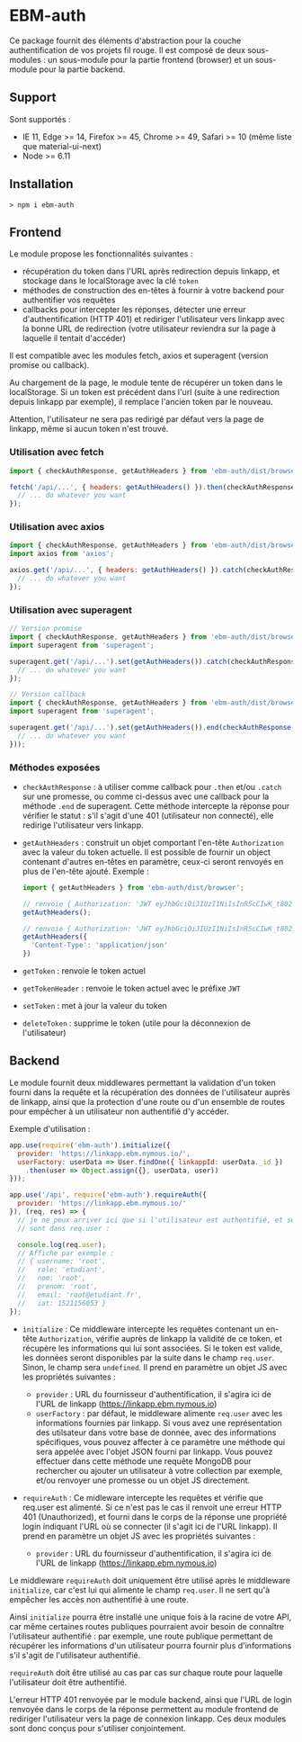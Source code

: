 # EBM-auth

Ce package fournit des éléments d'abstraction pour la couche authentification de vos projets fil rouge. Il est composé de deux sous-modules : un sous-module pour la partie frontend (browser) et un sous-module pour la partie backend.

## Support

Sont supportés :
- IE 11, Edge >= 14, Firefox >= 45, Chrome >= 49, Safari >= 10 (même liste que material-ui-next)
- Node >= 6.11

## Installation

```
> npm i ebm-auth
```

## Frontend

Le module propose les fonctionnalités suivantes :
- récupération du token dans l'URL après redirection depuis linkapp, et stockage dans le localStorage avec la clé `token`
- méthodes de construction des en-têtes à fournir à votre backend pour authentifier vos requêtes
- callbacks pour intercepter les réponses, détecter une erreur d'authentification (HTTP 401) et rediriger l'utilisateur vers linkapp avec la bonne URL de redirection (votre utilisateur reviendra sur la page à laquelle il tentait d'accéder)

Il est compatible avec les modules fetch, axios et superagent (version promise ou callback).

Au chargement de la page, le module tente de récupérer un token dans le localStorage. Si un token est précédent dans l'url (suite à une redirection depuis linkapp par exemple), il remplace l'ancien token par le nouveau.

Attention, l'utilisateur ne sera pas redirigé par défaut vers la page de linkapp, même si aucun token n'est trouvé.

### Utilisation avec fetch

```js
import { checkAuthResponse, getAuthHeaders } from 'ebm-auth/dist/browser';

fetch('/api/...', { headers: getAuthHeaders() }).then(checkAuthResponse).then(res => {
  // ... do whatever you want
});
```

### Utilisation avec axios

```js
import { checkAuthResponse, getAuthHeaders } from 'ebm-auth/dist/browser';
import axios from 'axios';

axios.get('/api/...', { headers: getAuthHeaders() }).catch(checkAuthResponse).then(res => {
  // ... do whatever you want
});
```

### Utilisation avec superagent

```js
// Version promise
import { checkAuthResponse, getAuthHeaders } from 'ebm-auth/dist/browser';
import superagent from 'superagent';

superagent.get('/api/...').set(getAuthHeaders()).catch(checkAuthResponse).then(response => {
  // ... do whatever you want
});
```

```js
// Version callback
import { checkAuthResponse, getAuthHeaders } from 'ebm-auth/dist/browser';
import superagent from 'superagent';

superagent.get('/api/...').set(getAuthHeaders()).end(checkAuthResponse((err, response) => {
  // ... do whatever you want
}));
```

### Méthodes exposées

- `checkAuthResponse` : à utiliser comme callback pour `.then` et/ou `.catch` sur une promesse, ou comme ci-dessus avec une callback pour la méthode `.end` de superagent. Cette méthode intercepte la réponse pour vérifier le statut : s'il s'agit d'une 401 (utilisateur non connecté), elle redirige l'utilisateur vers linkapp.

- `getAuthHeaders` : construit un objet comportant l'en-tête `Authorization` avec la valeur du token actuelle. Il est possible de fournir un object contenant d'autres en-têtes en paramètre, ceux-ci seront renvoyés en plus de l'en-tête ajouté. Exemple :
  ```js
  import { getAuthHeaders } from 'ebm-auth/dist/browser';

  // renvoie { Authorization: 'JWT eyJhbGciOiJIUzI1NiIsInR5cCIwK_t802LJxkUN4T1E3jbMMA' }
  getAuthHeaders();

  // renvoie { Authorization: 'JWT eyJhbGciOiJIUzI1NiIsInR5cCIwK_t802LJxkUN4T1E3jbMMA', 'Content-Type': 'application/json' }
  getAuthHeaders({
    'Content-Type': 'application/json'
  })
  ```

- `getToken` : renvoie le token actuel

- `getTokenHeader` : renvoie le token actuel avec le préfixe `JWT`

- `setToken` : met à jour la valeur du token

- `deleteToken` : supprime le token (utile pour la déconnexion de l'utilisateur)


## Backend

Le module fournit deux middlewares permettant la validation d'un token fourni dans la requête et la récupération des données de l'utilisateur auprès de linkapp, ainsi que la protection d'une route ou d'un ensemble de routes pour empêcher à un utilisateur non authentifié d'y accéder.

Exemple d'utilisation :

```js
app.use(require('ebm-auth').initialize({
  provider: 'https://linkapp.ebm.nymous.io/',
  userFactory: userData => User.findOne({ linkappId: userData._id })
    .then(user => Object.assign({}, userData, user))
}));

app.use('/api', require('ebm-auth').requireAuth({
  provider: 'https://linkapp.ebm.nymous.io/'
}), (req, res) => {
  // je ne peux arriver ici que si l'utilisateur est authentifié, et ses données
  // sont dans req.user :

  console.log(req.user);
  // Affiche par exemple :
  // { username: 'root',
  //   role: 'etudiant',
  //   nom: 'root',
  //   prenom: 'root',
  //   email: 'root@etudiant.fr',
  //   iat: 1521156053 }
});
```

- `ìnitialize` : 
  Ce middleware intercepte les requêtes contenant un en-tête `Authorization`, vérifie auprès de linkapp la validité de ce token, et récupère les informations qui lui sont associées. Si le token est valide, les données seront disponibles par la suite dans le champ `req.user`. Sinon, le champ sera `undefined`. Il prend en paramètre un objet JS avec les propriétés suivantes :
  - `provider` : URL du fournisseur d'authentification, il s'agira ici de l'URL de linkapp (https://linkapp.ebm.nymous.io)
  - `userFactory` : par défaut, le middleware alimente `req.user` avec les informations fournies par linkapp. Si vous avez une représentation des utilsateur dans votre base de donnée, avec des informations spécifiques, vous pouvez affecter à ce paramètre une méthode qui sera appelée avec l'objet JSON fourni par linkapp. Vous pouvez effectuer dans cette méthode une requête MongoDB pour rechercher ou ajouter un utilisateur à votre collection par exemple, et/ou renvoyer une promesse ou un objet JS directement.

- `requireAuth` : Ce midleware intercepte les requêtes et vérifie que req.user est alimenté. Si ce n'est pas le cas il renvoit une erreur HTTP 401 (Unauthorized), et fourni dans le corps de la réponse une propriété login indiquant l'URL où se connecter (il s'agit ici de l'URL linkapp). Il prend en paramètre un objet JS avec les propriétés suivantes :
  - `provider` : URL du fournisseur d'authentification, il s'agira ici de l'URL de linkapp (https://linkapp.ebm.nymous.io)

Le middleware `requireAuth` doit uniquement être utilisé après le middleware `initialize`, car c'est lui qui alimente le champ `req.user`. Il ne sert qu'à empêcher les accès non authentifié à une route.

Ainsi `initialize` pourra être installé une unique fois à la racine de votre API, car même certaines routes publiques pourraient avoir besoin de connaître l'utilisateur authentifié : par exemple, une route publique permettant de récupérer les informations d'un utilisateur pourra fournir plus d'informations s'il s'agit de l'utilisateur authentifié.

`requireAuth` doit être utilisé au cas par cas sur chaque route pour laquelle l'utilisateur doit être authentifié.

L'erreur HTTP 401 renvoyée par le module backend, ainsi que l'URL de login renvoyée dans le corps de la réponse permettent au module frontend de rediriger l'utilisateur vers la page de connexion linkapp. Ces deux modules sont donc conçus pour s'utiliser conjointement.
